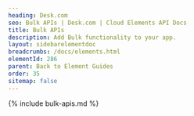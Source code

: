 ```yaml
---
heading: Desk.com
seo: Bulk APIs | Desk.com | Cloud Elements API Docs
title: Bulk APIs
description: Add Bulk functionality to your app.
layout: sidebarelementdoc
breadcrumbs: /docs/elements.html
elementId: 286
parent: Back to Element Guides
order: 35
sitemap: false
---
```


{% include bulk-apis.md %}
